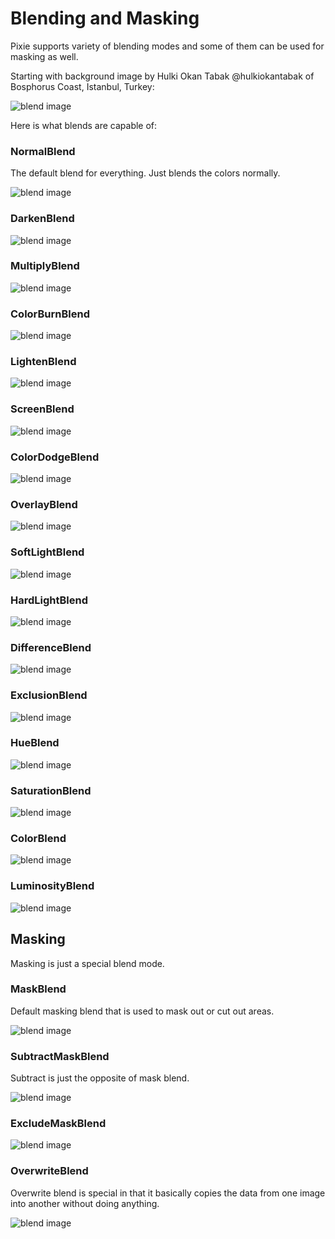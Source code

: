 # Blending and Masking

Pixie supports variety of blending modes and some of them can be used for masking as well.

Starting with background image by Hulki Okan Tabak @hulkiokantabak of Bosphorus Coast, Istanbul, Turkey:

![blend image](images/background.png)

Here is what blends are capable of:

### NormalBlend

The default blend for everything. Just blends the colors normally.

![blend image](images/blendNormalBlend.png)

### DarkenBlend

![blend image](images/blendDarkenBlend.png)

### MultiplyBlend

![blend image](images/blendMultiplyBlend.png)

### ColorBurnBlend

![blend image](images/blendColorBurnBlend.png)

### LightenBlend

![blend image](images/blendLightenBlend.png)

### ScreenBlend

![blend image](images/blendScreenBlend.png)

### ColorDodgeBlend

![blend image](images/blendColorDodgeBlend.png)

### OverlayBlend

![blend image](images/blendOverlayBlend.png)

### SoftLightBlend

![blend image](images/blendSoftLightBlend.png)

### HardLightBlend

![blend image](images/blendHardLightBlend.png)

### DifferenceBlend

![blend image](images/blendDifferenceBlend.png)

### ExclusionBlend

![blend image](images/blendExclusionBlend.png)

### HueBlend

![blend image](images/blendHueBlend.png)

### SaturationBlend

![blend image](images/blendSaturationBlend.png)

### ColorBlend

![blend image](images/blendColorBlend.png)

### LuminosityBlend

![blend image](images/blendLuminosityBlend.png)

## Masking

Masking is just a special blend mode.

### MaskBlend

Default masking blend that is used to mask out or cut out areas.

![blend image](images/blendMaskBlend.png)

### SubtractMaskBlend

Subtract is just the opposite of mask blend.

![blend image](images/blendSubtractMaskBlend.png)

### ExcludeMaskBlend

![blend image](images/blendExcludeMaskBlend.png)

### OverwriteBlend

Overwrite blend is special in that it basically copies the data from one image into another without doing anything.

![blend image](images/blendOverwriteBlend.png)
